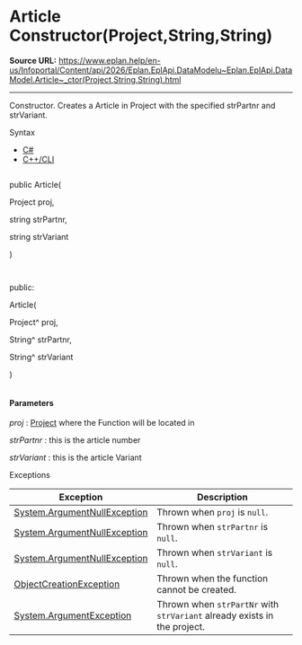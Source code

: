 # Article Constructor(Project,String,String)

**Source URL:** https://www.eplan.help/en-us/Infoportal/Content/api/2026/Eplan.EplApi.DataModelu~Eplan.EplApi.DataModel.Article~_ctor(Project,String,String).html

---

Constructor. Creates a Article in Project with the specified strPartnr and strVariant.

Syntax

- [C#](#i-syntax-CS)
- [C++/CLI](#i-syntax-CPP2005)

```
```
public Article( 

   Project proj,

   string strPartnr,

   string strVariant

)
```
```

```
```
public:

Article( 

   Project^ proj,

   String^ strPartnr,

   String^ strVariant

)
```
```

#### Parameters

*proj*
:   [Project](Eplan.EplApi.DataModelu~Eplan.EplApi.DataModel.Project.html) where the Function will be located in

*strPartnr*
:   this is the article number

*strVariant*
:   this is the article Variant

Exceptions

| Exception | Description |
| --- | --- |
| [System.ArgumentNullException](#) | Thrown when `proj` is `null`. |
| [System.ArgumentNullException](#) | Thrown when `strPartnr` is `null`. |
| [System.ArgumentNullException](#) | Thrown when `strVariant` is `null`. |
| [ObjectCreationException](Eplan.EplApi.DataModelu~Eplan.EplApi.DataModel.ObjectCreationException.html) | Thrown when the function cannot be created. |
| [System.ArgumentException](#) | Thrown when `strPartNr` with `strVariant` already exists in the project. |

